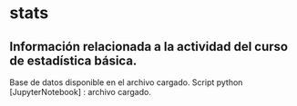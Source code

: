 # stats
Información relacionada a la actividad del curso de estadística básica.
--------------------------------------------------------------------------
Base de datos disponible en el archivo cargado.
Script python [JupyterNotebook] : archivo cargado.
